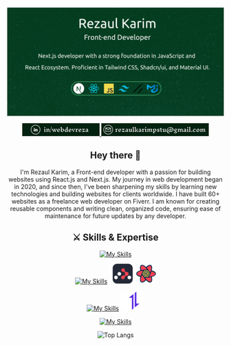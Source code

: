 ![Alt Text](images/banner-img.png)

<p align="center">
  <a href="https://www.linkedin.com/in/webdevreza">
    <img src="./images/link-3.png" />
  </a>
  <a href="mailto:rezaulkarimpstu@gmail.com">
    <img src="./images/link-4.png" />
  </a>
</p>

<div align="center">
 
## Hey there 👋
<p>I'm Rezaul Karim, a Front-end developer with a passion for building websites using React.js and Next.js. My journey in web development began in 2020, and since then, I've been sharpening my skills by learning new technologies and building websites for clients worldwide. I have built 60+ websites as a freelance web developer on Fiverr. I am known for creating reusable components and writing clean, organized
code, ensuring ease of maintenance for future updates by any developer. </p>
</div>

<div align="center">

## ⚔️ Skills & Expertise

[![My Skills](https://skillicons.dev/icons?i=html,css,sass,bootstrap,tailwind,mui)](https://skillicons.dev) 

[![My Skills](https://skillicons.dev/icons?i=js,react,redux)](https://skillicons.dev)
<img width="55px" src="./images/react-router-dom.svg" /><img width="54px" src="./images/react-query.svg" />

[![My Skills](https://skillicons.dev/icons?i=next,express,mongo,postman)](https://skillicons.dev)
<img width="55px"  src="./images/axios-icon.svg" /> 

[![My Skills](https://skillicons.dev/icons?i=git,firebase,npm)](https://skillicons.dev)

![Top Langs](https://github-readme-stats.vercel.app/api/top-langs/?username=merndevreza&layout=compact)
</div> 
